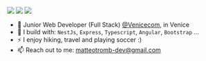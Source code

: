 [<img src="https://img.shields.io/badge/github-%2312100E.svg?&style=for-the-badge&logo=github&logoColor=white&color=black" />](https://github.com/MatteoTrombin)
[<img src="https://img.shields.io/badge/instagram-%2312100E.svg?&style=for-the-badge&logo=instagram&color=405DE6" />](https://www.instagram.com/matteotrombin/) 
[<img src="https://img.shields.io/badge/linkedin-%230077B5.svg?&style=for-the-badge&logo=linkedin&logoColor=white" />](https://www.linkedin.com/in/matteotromb/)
- 🏢 Junior Web Developer (Full Stack) [@Venicecom](https://www.venicecom.it/), in Venice
- 🧰 I build with: `NestJs`, `Express`, `Typescript`, `Angular`, `Bootstrap` ...
- ⚡ I enjoy hiking, travel and playing soccer :)
- 📫 Reach out to me: matteotromb-dev@gmail.com
